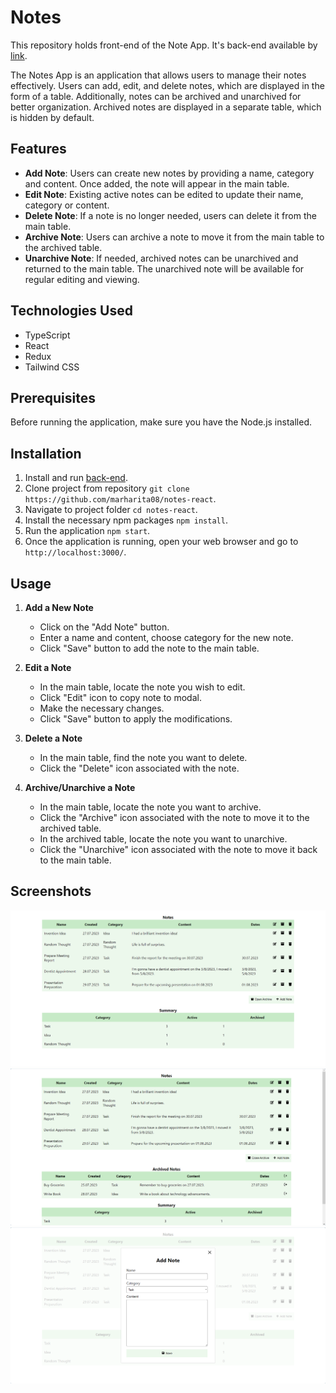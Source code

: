 # Notes

This repository holds front-end of the Note App. It's back-end available by [link](https://github.com/marharita08/notes-express).

The Notes App is an application that allows users to manage their notes effectively. Users can add, edit, and delete notes, which are displayed in the form of a table. Additionally, notes can be archived and unarchived for better organization. Archived notes are displayed in a separate table, which is hidden by default.

## Features

- **Add Note**: Users can create new notes by providing a name, category and content. Once added, the note will appear in the main table.
- **Edit Note**: Existing active notes can be edited to update their name, category or content.
- **Delete Note**: If a note is no longer needed, users can delete it from the main table.
- **Archive Note**: Users can archive a note to move it from the main table to the archived table.
- **Unarchive Note**: If needed, archived notes can be unarchived and returned to the main table. The unarchived note will be available for regular editing and viewing.

## Technologies Used

- TypeScript
- React
- Redux
- Tailwind CSS

## Prerequisites

Before running the application, make sure you have the Node.js installed.

## Installation

1. Install and run [back-end](https://github.com/marharita08/notes-express).
2. Clone project from repository `git clone https://github.com/marharita08/notes-react`.
3. Navigate to project folder `cd notes-react`.
4. Install the necessary npm packages `npm install`.
5. Run the application `npm start`.
6. Once the application is running, open your web browser and go to `http://localhost:3000/`.

## Usage

1. **Add a New Note**
    - Click on the "Add Note" button.
    - Enter a name and content, choose category for the new note.
    - Click "Save" button to add the note to the main table.

2. **Edit a Note**
    - In the main table, locate the note you wish to edit.
    - Click "Edit" icon to copy note to modal.
    - Make the necessary changes.
    - Click "Save" button to apply the modifications.

3. **Delete a Note**
    - In the main table, find the note you want to delete.
    - Click the "Delete" icon associated with the note.

4. **Archive/Unarchive a Note**
    - In the main table, locate the note you want to archive.
    - Click the "Archive" icon associated with the note to move it to the archived table.
    - In the archived table, locate the note you want to unarchive.
    - Click the "Unarchive" icon associated with the note to move it back to the main table.

## Screenshots
![Screenshot 1](screenshots/Screenshot_1.png)
![Screenshot 2](screenshots/Screenshot_2.png)
![Screenshot 3](screenshots/Screenshot_3.png)

